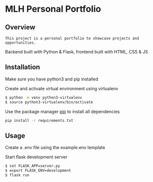 # MLH Personal Portfolio 

## Overview

```This project is a personal portfolio to showcase projects and opportunities. ```

Backend built with Python & Flask, frontend built with HTML, CSS & JS 

## Installation

Make sure you have python3 and pip installed


Create and activate virtual environment using virtualenv
```bash
$ python -m venv python3-virtualenv
$ source python3-virtualenv/bin/activate
```

Use the package manager [pip](https://pip.pypa.io/en/stable/) to install all dependencies

```bash
pip install -r requirements.txt
```

## Usage


Create a .env file using the example.env template


Start flask development server
```bash
$ set FLASK_APP=server.py
$ export FLASK_ENV=development
$ flask run
```
